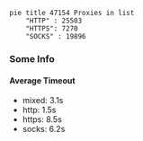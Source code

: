 
```mermaid
pie title 47154 Proxies in list
    "HTTP" : 25503
    "HTTPS": 7270
    "SOCKS" : 19896
```

### Some Info
#### Average Timeout

- mixed: 3.1s
- http: 1.5s
- https: 8.5s
- socks: 6.2s